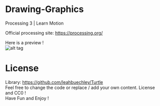 # Drawing-Graphics
Processing 3 | Learn Motion

Official processing site: https://processing.org/

Here is a preview ! <br/>
![alt tag](https://i.imgur.com/R3n44vp.png) <br/>

# License <br/>
Library: https://github.com/leahbuechley/Turtle <br/>
Feel free to change the code or replace / add your own content. License and CC0 ! <br/>
Have Fun and Enjoy ! <br/>
